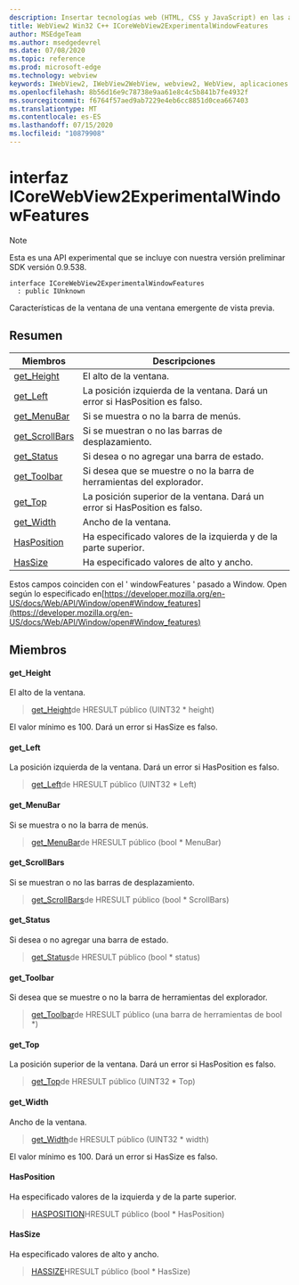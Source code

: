 ```yaml
---
description: Insertar tecnologías web (HTML, CSS y JavaScript) en las aplicaciones nativas con el control Microsoft Edge WebView2
title: WebView2 Win32 C++ ICoreWebView2ExperimentalWindowFeatures
author: MSEdgeTeam
ms.author: msedgedevrel
ms.date: 07/08/2020
ms.topic: reference
ms.prod: microsoft-edge
ms.technology: webview
keywords: IWebView2, IWebView2WebView, webview2, WebView, aplicaciones Win32, Win32, Edge, ICoreWebView2, ICoreWebView2Controller, control de explorador, HTML Edge, ICoreWebView2ExperimentalWindowFeatures
ms.openlocfilehash: 8b56d16e9c78738e9aa61e8c4c5b841b7fe4932f
ms.sourcegitcommit: f6764f57aed9ab7229e4eb6cc8851d0cea667403
ms.translationtype: MT
ms.contentlocale: es-ES
ms.lasthandoff: 07/15/2020
ms.locfileid: "10879908"
---
```

# interfaz ICoreWebView2ExperimentalWindowFeatures 

> [!NOTE]
> Esta es una API experimental que se incluye con nuestra versión preliminar SDK versión 0.9.538.

```
interface ICoreWebView2ExperimentalWindowFeatures
  : public IUnknown
```

Características de la ventana de una ventana emergente de vista previa.

## Resumen

 Miembros                        | Descripciones
--------------------------------|---------------------------------------------
[get_Height](#get_height) | El alto de la ventana.
[get_Left](#get_left) | La posición izquierda de la ventana. Dará un error si HasPosition es falso.
[get_MenuBar](#get_menubar) | Si se muestra o no la barra de menús.
[get_ScrollBars](#get_scrollbars) | Si se muestran o no las barras de desplazamiento.
[get_Status](#get_status) | Si desea o no agregar una barra de estado.
[get_Toolbar](#get_toolbar) | Si desea que se muestre o no la barra de herramientas del explorador.
[get_Top](#get_top) | La posición superior de la ventana. Dará un error si HasPosition es falso.
[get_Width](#get_width) | Ancho de la ventana.
[HasPosition](#hasposition) | Ha especificado valores de la izquierda y de la parte superior.
[HasSize](#hassize) | Ha especificado valores de alto y ancho.

Estos campos coinciden con el ' windowFeatures ' pasado a Window. Open según lo especificado en[https://developer.mozilla.org/en-US/docs/Web/API/Window/open#Window_features](https://developer.mozilla.org/en-US/docs/Web/API/Window/open#Window_features)

## Miembros

#### get_Height 

El alto de la ventana.

> [get_Height](#get_height)de HRESULT público (UINT32 * height)

El valor mínimo es 100. Dará un error si HasSize es falso.

#### get_Left 

La posición izquierda de la ventana. Dará un error si HasPosition es falso.

> [get_Left](#get_left)de HRESULT público (UINT32 * Left)

#### get_MenuBar 

Si se muestra o no la barra de menús.

> [get_MenuBar](#get_menubar)de HRESULT público (bool * MenuBar)

#### get_ScrollBars 

Si se muestran o no las barras de desplazamiento.

> [get_ScrollBars](#get_scrollbars)de HRESULT público (bool * ScrollBars)

#### get_Status 

Si desea o no agregar una barra de estado.

> [get_Status](#get_status)de HRESULT público (bool * status)

#### get_Toolbar 

Si desea que se muestre o no la barra de herramientas del explorador.

> [get_Toolbar](#get_toolbar)de HRESULT público (una barra de herramientas de bool *)

#### get_Top 

La posición superior de la ventana. Dará un error si HasPosition es falso.

> [get_Top](#get_top)de HRESULT público (UINT32 * Top)

#### get_Width 

Ancho de la ventana.

> [get_Width](#get_width)de HRESULT público (UINT32 * width)

El valor mínimo es 100. Dará un error si HasSize es falso.

#### HasPosition 

Ha especificado valores de la izquierda y de la parte superior.

> [HASPOSITION](#hasposition)HRESULT público (bool * HasPosition)

#### HasSize 

Ha especificado valores de alto y ancho.

> [HASSIZE](#hassize)HRESULT público (bool * HasSize)

